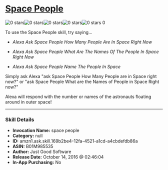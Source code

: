 # [Space People](http://alexa.amazon.com/#skills/amzn1.ask.skill.169b2be4-12fa-4521-a1cd-a4cbdefdb86a)
![0 stars](../../images/ic_star_border_black_18dp_1x.png)![0 stars](../../images/ic_star_border_black_18dp_1x.png)![0 stars](../../images/ic_star_border_black_18dp_1x.png)![0 stars](../../images/ic_star_border_black_18dp_1x.png)![0 stars](../../images/ic_star_border_black_18dp_1x.png) 0

To use the Space People skill, try saying...

* *Alexa Ask Space People How Many People Are In Space Right Now*

* *Alexa Ask Space People What Are The Names Of The People In Space Right Now*

* *Alexa Ask Space People Name The People In Space*

Simply ask Alexa "ask Space People How Many People are in Space right now?" or "ask Space People What are the Names of People in Space Right now?"

Alexa will respond with the number or names of the astronauts floating around in outer space!

***

### Skill Details

* **Invocation Name:** space people
* **Category:** null
* **ID:** amzn1.ask.skill.169b2be4-12fa-4521-a1cd-a4cbdefdb86a
* **ASIN:** B01M985535
* **Author:** Just Good Software
* **Release Date:** October 14, 2016 @ 02:46:04
* **In-App Purchasing:** No

